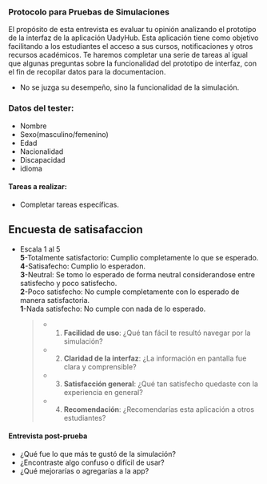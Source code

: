 ### **Protocolo para Pruebas de Simulaciones**  

El propósito de esta entrevista es evaluar tu opinión analizando el prototipo de la interfaz de la aplicación UadyHub. Esta aplicación tiene como objetivo facilitando a los estudiantes el acceso a sus cursos, notificaciones y otros recursos académicos. Te haremos completar una serie de tareas al igual que algunas preguntas sobre la funcionalidad del prototipo de interfaz, con el fin de recopilar datos para la documentacion.
 
- No se juzga su desempeño, sino la funcionalidad de la simulación. 

### Datos del tester: 
- Nombre
- Sexo(masculino/femenino)
- Edad
- Nacionalidad 
- Discapacidad
- idioma

 
#### **Tareas a realizar**:   
   - Completar tareas específicas.      


## Encuesta de satisafaccion

- Escala 1 al 5   
**5**-Totalmente satisfactorio: Cumplio completamente lo que se esperado.   
**4**-Satisafecho: Cumplio lo esperadon.   
**3**-Neutral: Se tomo lo esperado de forma neutral considerandose entre satisfecho y poco satisfecho.  
**2**-Poco satisfecho: No cumple completamente con lo esperado de manera satisfactoria.   
**1**-Nada satisfecho: No cumple con nada de lo esperado. 

   >- 1. **Facilidad de uso**: ¿Qué tan fácil te resultó navegar por la simulación?  
   >- 2. **Claridad de la interfaz**: ¿La información en pantalla fue clara y comprensible?     
   >- 3. **Satisfacción general**: ¿Qué tan satisfecho quedaste con la experiencia en general?  
   >- 4. **Recomendación**: ¿Recomendarías esta aplicación a otros estudiantes?  

#### **Entrevista post-prueba**  
- ¿Qué fue lo que más te gustó de la simulación?  
- ¿Encontraste algo confuso o difícil de usar?  
- ¿Qué mejorarías o agregarías a la app?  


